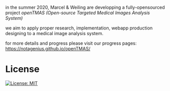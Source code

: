 in the summer 2020, Marcel & Weiling are developping a fully-opensourced project *openTMAS* _(Open-source Targeted Medical Images Analysis System)_

we aim to apply proper research, implementation, webapp production designing to a medical image analysis system.

for more details and progress please visit our progress pages:
https://notagenius.github.io/openTMAS/

# License
[![License: MIT](https://img.shields.io/badge/License-MIT-yellow.svg)](https://opensource.org/licenses/MIT)
